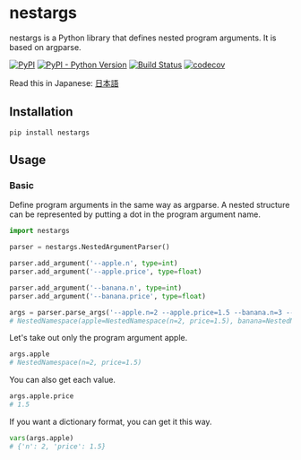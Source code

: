 # nestargs

nestargs is a Python library that defines nested program arguments. It is based on argparse.

[![PyPI](https://img.shields.io/pypi/v/nestargs.svg)](https://pypi.org/project/nestargs/)
[![PyPI - Python Version](https://img.shields.io/pypi/pyversions/nestargs.svg)](https://pypi.org/project/nestargs/)
[![Build Status](https://travis-ci.com/speg03/nestargs.svg?branch=master)](https://travis-ci.com/speg03/nestargs)
[![codecov](https://codecov.io/gh/speg03/nestargs/branch/master/graph/badge.svg)](https://codecov.io/gh/speg03/nestargs)

Read this in Japanese: [日本語](README.ja.md)

## Installation

```
pip install nestargs
```

## Usage

### Basic

Define program arguments in the same way as argparse. A nested structure can be represented by putting a dot in the program argument name.

```python
import nestargs

parser = nestargs.NestedArgumentParser()

parser.add_argument('--apple.n', type=int)
parser.add_argument('--apple.price', type=float)

parser.add_argument('--banana.n', type=int)
parser.add_argument('--banana.price', type=float)

args = parser.parse_args('--apple.n=2 --apple.price=1.5 --banana.n=3 --banana.price=3.5'.split())
# NestedNamespace(apple=NestedNamespace(n=2, price=1.5), banana=NestedNamespace(n=3, price=3.5))
```

Let's take out only the program argument apple.

```python
args.apple
# NestedNamespace(n=2, price=1.5)
```

You can also get each value.

```python
args.apple.price
# 1.5
```

If you want a dictionary format, you can get it this way.

```python
vars(args.apple)
# {'n': 2, 'price': 1.5}
```
